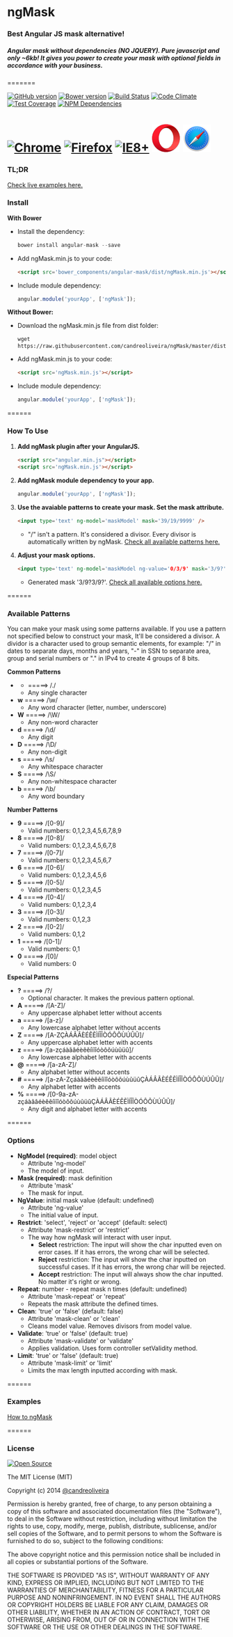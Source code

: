 # ngMask

### Best Angular JS mask alternative!

##### Angular mask without dependencies (NO JQUERY). Pure javascript and only ~6kb! It gives you power to create your mask with optional fields in accordance with your business.
=======

[![GitHub version](https://badge.fury.io/gh/candreoliveira%2FngMask.svg)](http://badge.fury.io/gh/candreoliveira%2FngMask) [![Bower version](https://badge.fury.io/bo/angular-mask.svg)](http://badge.fury.io/bo/angular-mask) [![Build Status](https://travis-ci.org/candreoliveira/ngMask.svg)](https://travis-ci.org/candreoliveira/ngMask) [![Code Climate](https://codeclimate.com/github/candreoliveira/ngMask/badges/gpa.svg)](https://codeclimate.com/github/candreoliveira/ngMask) [![Test Coverage](https://codeclimate.com/github/candreoliveira/ngMask/badges/coverage.svg)](https://codeclimate.com/github/candreoliveira/ngMask) [![NPM Dependencies](https://david-dm.org/candreoliveira/ngMask.png)](https://david-dm.org/candreoliveira)

[![Chrome](https://raw.githubusercontent.com/alrra/browser-logos/master/chrome/chrome_64x64.png)](https://docs.angularjs.org/misc/faq/#what-browsers-does-angular-work-with-) [![Firefox](https://raw.githubusercontent.com/alrra/browser-logos/master/firefox/firefox_64x64.png)](https://docs.angularjs.org/misc/faq/#what-browsers-does-angular-work-with-) [![IE8+](https://raw.githubusercontent.com/alrra/browser-logos/master/internet-explorer/internet-explorer_64x64.png)](https://docs.angularjs.org/guide/ie) [![Opera](https://raw.githubusercontent.com/alrra/browser-logos/master/opera/opera_64x64.png)](https://docs.angularjs.org/misc/faq/#what-browsers-does-angular-work-with-) [![Safari](https://raw.githubusercontent.com/alrra/browser-logos/master/safari/safari_64x64.png)](https://docs.angularjs.org/misc/faq/#what-browsers-does-angular-work-with-)
======

### TL;DR

[Check live examples here.](http://candreoliveira.github.io/#/ngMask)

### Install

**With Bower**
* Install the dependency:

   ```javascript
   bower install angular-mask --save
   ```
* Add ngMask.min.js to your code:

   ```html
   <script src='bower_components/angular-mask/dist/ngMask.min.js'></script>
   ```
* Include module dependency:

   ```javascript
   angular.module('yourApp', ['ngMask']);
   ```

**Without Bower:**
* Download the ngMask.min.js file from dist folder:

   ```shell
   wget https://raw.githubusercontent.com/candreoliveira/ngMask/master/dist/ngMask.min.js
   ```
* Add ngMask.min.js to your code:

   ```html
   <script src='ngMask.min.js'></script>
   ```
* Include module dependency:

   ```javascript
   angular.module('yourApp', ['ngMask']);
   ```

======

### How To Use

1. **Add ngMask plugin after your AngularJS.**

   ```html
   <script src="angular.min.js"></script>
   <script src='ngMask.min.js'></script>
   ```
2. **Add ngMask module dependency to your app.**

   ```javascript
   angular.module('yourApp', ['ngMask']);
   ```
3. **Use the avaiable patterns to create your mask. Set the mask attribute.**

   ```html
   <input type='text' ng-model='maskModel' mask='39/19/9999' />
   ```
   - "/" isn't a pattern. It's considered a divisor. Every divisor is automatically written by ngMask. [Check all available patterns here.](https://github.com/candreoliveira/ngMask/#available-patterns)

4. **Adjust your mask options.**

   ```html
   <input type='text' ng-model='maskModel ng-value='0/3/9' mask='3/9?' mask-repeat='2' mask-restrict='accept' mask-clean='true' mask-validate='false' mask-limit='false' />
   ```
   - Generated mask '3/9?3/9?'. [Check all available options here.](https://github.com/candreoliveira/ngMask/#options)

======

### Available Patterns

You can make your mask using some patterns available. If you use a pattern not specified below to construct your mask, It'll be considered a divisor. A dividor is a character used to group semantic elements, for example: "/" in dates to separate days, months and years, "-" in SSN to separate area, group and serial numbers or "." in IPv4 to create 4 groups of 8 bits.

**Common Patterns**
   - * =====> /./
      - Any single character
   - **w** =====> /\w/
      - Any word character (letter, number, underscore)
   - **W** =====> /\W/
      - Any non-word character
   - **d** =====> /\d/
      - Any digit
   - **D** =====> /\D/
      - Any non-digit
   - **s** =====> /\s/
      - Any whitespace character
   - **S** =====> /\S/
      - Any non-whitespace character
   - **b** =====> /\b/
      - Any word boundary

**Number Patterns**
   - **9** =====> /[0-9]/
      - Valid numbers: 0,1,2,3,4,5,6,7,8,9
   - **8** =====> /[0-8]/
      - Valid numbers: 0,1,2,3,4,5,6,7,8
   - **7** =====> /[0-7]/
      - Valid numbers: 0,1,2,3,4,5,6,7
   - **6** =====> /[0-6]/
      - Valid numbers: 0,1,2,3,4,5,6
   - **5** =====> /[0-5]/
      - Valid numbers: 0,1,2,3,4,5
   - **4** =====> /[0-4]/
      - Valid numbers: 0,1,2,3,4
   - **3** =====> /[0-3]/
      - Valid numbers: 0,1,2,3
   - **2** =====> /[0-2]/
      - Valid numbers: 0,1,2
   - **1** =====> /[0-1]/
      - Valid numbers: 0,1
   - **0** =====> /[0]/
      - Valid numbers: 0

**Especial Patterns**
   - **?** =====> /?/
      - Optional character. It makes the previous pattern optional.
   - **A** =====> /[A-Z]/
      - Any uppercase alphabet letter without accents
   - **a** =====> /[a-z]/
      - Any lowercase alphabet letter without accents
   - **Z** =====> /[A-ZÇÀÁÂÃÈÉÊẼÌÍÎĨÒÓÔÕÙÚÛŨ]/
      - Any uppercase alphabet letter with accents
   - **z** =====> /[a-zçáàãâéèêẽíìĩîóòôõúùũüû]/
      - Any lowercase alphabet letter with accents
   - **@** =====> /[a-zA-Z]/
      - Any alphabet letter without accents
   - **\#** =====> /[a-zA-ZçáàãâéèêẽíìĩîóòôõúùũüûÇÀÁÂÃÈÉÊẼÌÍÎĨÒÓÔÕÙÚÛŨ]/
      - Any alphabet letter with accents
   - **%** =====> /[0-9a-zA-zçáàãâéèêẽíìĩîóòôõúùũüûÇÀÁÂÃÈÉÊẼÌÍÎĨÒÓÔÕÙÚÛŨ]/
      - Any digit and alphabet letter with accents

======

### Options

   - **NgModel (required)**: model object
      - Attribute 'ng-model'
      - The model of input.
   - **Mask (required)**: mask definition
      - Attribute 'mask'
      - The mask for input.
   - **NgValue**: initial mask value (default: undefined)
      - Attribute 'ng-value'
      - The initial value of input.
   - **Restrict**: 'select', 'reject' or 'accept' (default: select)
      - Attribute 'mask-restrict' or 'restrict'
      - The way how ngMask will interact with user input.
         - **Select** restriction: The input will show the char inputted even on error cases. If it has errors, the wrong char will be selected.
         - **Reject** restriction: The input will show the char inputted on successful cases. If it has errors, the wrong char will be rejected.
         - **Accept** restriction: The input will always show the char inputted. No matter it's right or wrong.
   - **Repeat**: number - repeat mask n times (default: undefined)
      - Attribute 'mask-repeat' or 'repeat'
      - Repeats the mask attribute the defined times.
   - **Clean**: 'true' or 'false' (default: false)
      - Attribute 'mask-clean' or 'clean'
      - Cleans model value. Removes divisors from model value.
   - **Validate**: 'true' or 'false' (default: true)
      - Attribute 'mask-validate' or 'validate'
      - Applies validation. Uses form controller setValidity method.
   - **Limit**: 'true' or 'false' (default: true)
      - Attribute 'mask-limit' or 'limit'
      - Limits the max length inputted according with mask.

======

### Examples
[How to ngMask](http://candreoliveira.github.io/#/ngMask)

======

### License

[![Open Source](http://opensource.org/trademarks/opensource/OSI-Approved-License-100x137.png)](http://opensource.org)

The MIT License (MIT)

Copyright (c) 2014 [@candreoliveira](https://github.com/candreoliveira)

Permission is hereby granted, free of charge, to any person obtaining a copy
of this software and associated documentation files (the "Software"), to deal
in the Software without restriction, including without limitation the rights
to use, copy, modify, merge, publish, distribute, sublicense, and/or sell
copies of the Software, and to permit persons to whom the Software is
furnished to do so, subject to the following conditions:

The above copyright notice and this permission notice shall be included in
all copies or substantial portions of the Software.

THE SOFTWARE IS PROVIDED "AS IS", WITHOUT WARRANTY OF ANY KIND, EXPRESS OR
IMPLIED, INCLUDING BUT NOT LIMITED TO THE WARRANTIES OF MERCHANTABILITY,
FITNESS FOR A PARTICULAR PURPOSE AND NONINFRINGEMENT. IN NO EVENT SHALL THE
AUTHORS OR COPYRIGHT HOLDERS BE LIABLE FOR ANY CLAIM, DAMAGES OR OTHER
LIABILITY, WHETHER IN AN ACTION OF CONTRACT, TORT OR OTHERWISE, ARISING FROM,
OUT OF OR IN CONNECTION WITH THE SOFTWARE OR THE USE OR OTHER DEALINGS IN
THE SOFTWARE.
